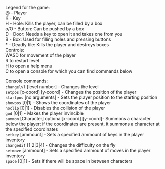 Legend for the game:  
@ - Player  
K - Key  
H - Hole: Kills the player, can be filled by a box  
o/O - Button: Can be pushed by a box  
D - Door: Needs a key to open it and takes one from you  
B - Box: Used for filling holes and pressing buttons  
\* - Deadly tile: Kills the player and destroys boxes  
Controls:  
WASD for movement of the player  
R to restart level  
H to open a help menu  
C to open a console for which you can find commands below
  
Console commands:  
`changelvl` \[level number] - Changes the level  
`setpos` \[x-coord] \[y-coord] - Changes the position of the player  
`startpos` \[no arguments] - Sets the player position to the starting position  
`showpos` \[0|1] - Shows the coordinates of the player  
`noclip` \[0|1] - Disables the collision of the player  
`god` \[0|1] - Makes the player invincible  
`summon` \[Character] optional\[x-coord] \[y-coord]- Summons a character below the player; if the coordinates are present, it summons a character at the specified coordinates  
`setkey` \[ammount] - Sets a specified ammount of keys in the player inventory  
`changedif` \[1|2|3|4] - Changes the difficulty on the fly  
`setmove` \[ammount] - Sets a specified ammount of moves in the player inventory   
`space` \[0|1] - Sets if there will be space in between characters  
